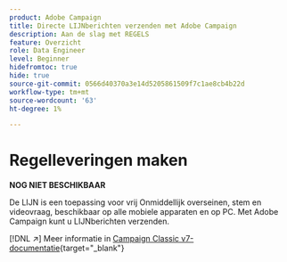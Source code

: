 ```yaml
---
product: Adobe Campaign
title: Directe LIJNberichten verzenden met Adobe Campaign
description: Aan de slag met REGELS
feature: Overzicht
role: Data Engineer
level: Beginner
hidefromtoc: true
hide: true
source-git-commit: 0566d40370a3e14d5205861509f7c1ae8cb4b22d
workflow-type: tm+mt
source-wordcount: '63'
ht-degree: 1%

---
```


# Regelleveringen maken


**NOG NIET BESCHIKBAAR**


De LIJN is een toepassing voor vrij Onmiddellijk overseinen, stem en videovraag, beschikbaar op alle mobiele apparaten en op PC. Met Adobe Campaign kunt u LIJNberichten verzenden.

[!DNL :arrow_upper_right:] Meer informatie in  [Campaign Classic v7-documentatie](https://experienceleague.adobe.com/docs/campaign-classic/using/sending-messages/line-channel.html){target=&quot;_blank&quot;}

